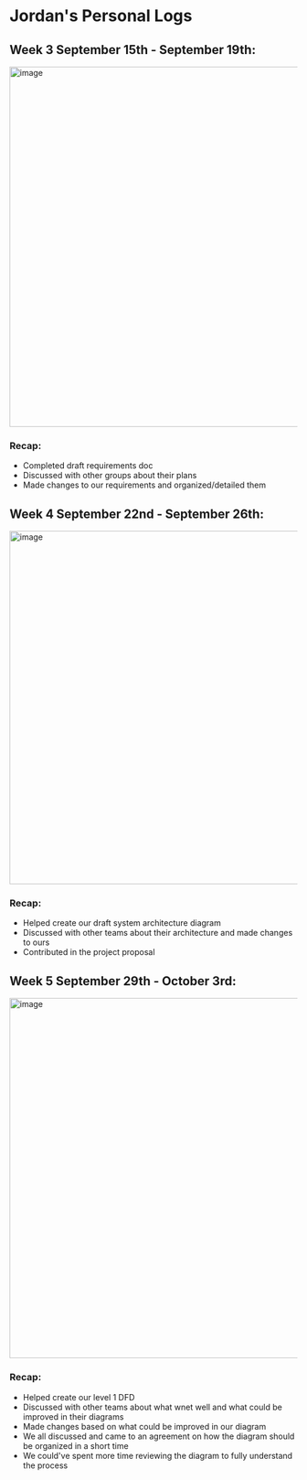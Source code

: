 # Jordan's Personal Logs
## Week 3 September 15th - September 19th:
<img width="1075" height="630" alt="image" src="https://github.com/user-attachments/assets/815d2703-ff05-4660-a1c8-ab080e4669ae" /></br>
### Recap:
- Completed draft requirements doc
- Discussed with other groups about their plans
- Made changes to our requirements and organized/detailed them
## Week 4 September 22nd - September 26th:
<img width="1060" height="618" alt="image" src="https://github.com/user-attachments/assets/f6904d7b-886c-44bf-956b-a6558f7a43ba" /></br>
### Recap:
- Helped create our draft system architecture diagram
- Discussed with other teams about their architecture and made changes to ours
- Contributed in the project proposal
## Week 5 September 29th - October 3rd:
<img width="1073" height="630" alt="image" src="https://github.com/user-attachments/assets/8cf8f69f-d9d1-44da-9233-7ca1cf7be132" /></br>
### Recap:
- Helped create our level 1 DFD
- Discussed with other teams about what wnet well and what could be improved in their diagrams
- Made changes based on what could be improved in our diagram
- We all discussed and came to an agreement on how the diagram should be organized in a short time
- We could've spent more time reviewing the diagram to fully understand the process
